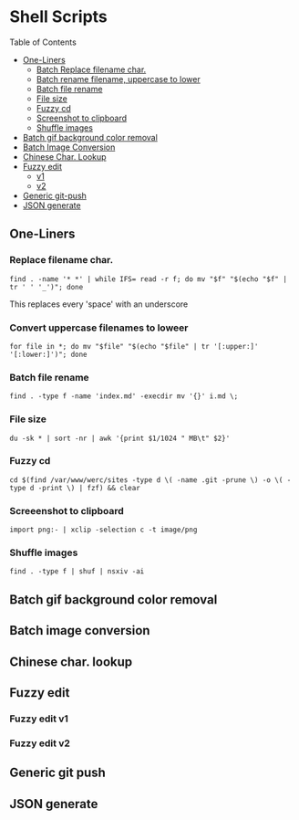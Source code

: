 <style>#toc{position:fixed;top:20px;right:20px;max-width:200px;padding:10px;overflow-y:auto;max-height:80vh;z-index:1000}</style>

# Shell Scripts

Table of Contents

- [One-Liners](#one-liners)
	- [Batch Replace filename char.](#replace-filename-char)
	- [Batch rename filename, uppercase to lower](#file-rename-uppercase-lower)
	- [Batch file rename](#file-rename)
	- [File size](#file-size)
	- [Fuzzy cd](#fuzzy-cd)
	- [Screenshot to clipboard](#screenshot-to-clipboard)
	- [Shuffle images](#shuffle-images)
- [Batch gif background color removal](#batch-gif-bg-color-remove)
- [Batch Image Conversion](#batch-image-conversion)
- [Chinese Char. Lookup](#chinese-lookup)
- [Fuzzy edit](#fuzzy-edit)
	- [v1](#fuzzy-edit1)
	- [v2](#fuzzy-edit2)
- [Generic git-push](#git-push1)
- [JSON generate](#json-generate)

##  <a name='one-liners'>One-Liners</a>

###  <a name='replace-filename-char'>Replace filename char.</a>

`find . -name '* *' | while IFS= read -r f; do mv "$f" "$(echo "$f" | tr ' ' '_')"; done`

This replaces every 'space' with an underscore

###  <a name='file-rename-uppercase-lower'>Convert uppercase filenames to loweer</a>

`for file in *; do mv "$file" "$(echo "$file" | tr '[:upper:]' '[:lower:]')"; done`

###  <a name='file-rename'>Batch file rename</a>

`find . -type f -name 'index.md' -execdir mv '{}' i.md \;`

###  <a name='file-size'>File size</a>

`du -sk * | sort -nr | awk '{print $1/1024 " MB\t" $2}'`

###  <a name='fuzzy-cd'>Fuzzy cd</a>

`cd $(find /var/www/werc/sites -type d \( -name .git -prune \) -o \( -type d -print \) | fzf) && clear`

###  <a name='screenshot-to-clipboard'>Screeenshot to clipboard</a>

`import png:- | xclip -selection c -t image/png`

###  <a name='shuffle-images'>Shuffle images</a>

`find . -type f | shuf | nsxiv -ai`

##  <a name='batch-gif-bg-color-remove'>Batch gif background color removal</a>

<object data=/src/sh/batch-gif-bg-color-remove.txt></object>

##  <a name='batch-image-conversion'>Batch image conversion</a>

<object data="/src/sh/batch-image-conversion1.txt" width="350px" height="340px"></object>

##  <a name='chinese-lookup'>Chinese char. lookup</a>

<object data=/src/sh/cn-lookup.txt></object>

##  <a name='fuzzy-edit'>Fuzzy edit</a>

###  <a name='fuzzy-edit1'>Fuzzy edit v1</a>

<object data="/src/sh/fuzzy-edit1.txt" width="350" height="210"></object>

###  <a name='fuzzy-edit2'>Fuzzy edit v2</a>

<object data="/src/sh/fuzzy-edit2.txt" width="350" height="272"></object>

##  <a name='git-push1'>Generic git push</a>

<object data="/src/sh/git-push.txt" width="350px" height="200px"></object>

##  <a name='json-generate'>JSON generate</a>

<object data=/src/sh/json-generate.txt></object>
